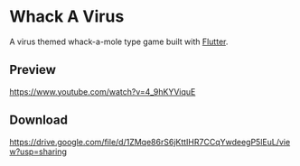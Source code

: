 # Whack A Virus
A virus themed whack-a-mole type game built with [Flutter](https://flutter.dev).


## Preview
https://www.youtube.com/watch?v=4_9hKYViquE

## Download
https://drive.google.com/file/d/1ZMqe86rS6jKttIHR7CCqYwdeegP5lEuL/view?usp=sharing

